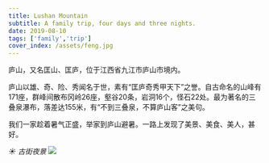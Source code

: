 ```yaml
---
title: Lushan Mountain
subtitle: A family trip, four days and three nights.
date: 2019-08-10
tags: ['family','trip']
cover_index: /assets/feng.jpg
---
```


庐山，又名匡山、匡庐，位于江西省九江市庐山市境内。

庐山以雄、奇、险、秀闻名于世，素有“匡庐奇秀甲天下”之誉。自古命名的山峰有171座，群峰间散布冈岭26座，壑谷20条，岩洞16个，怪石22处。最为著名的三叠泉瀑布，落差达155米，有“不到三叠泉，不算庐山客”之美句。

我们一家趁着暑气正盛，举家到庐山避暑。一路上发现了美景、美食、美人，甚好。



*☀ 古街夜景*
<img src="/assets/lu1-.jpg">